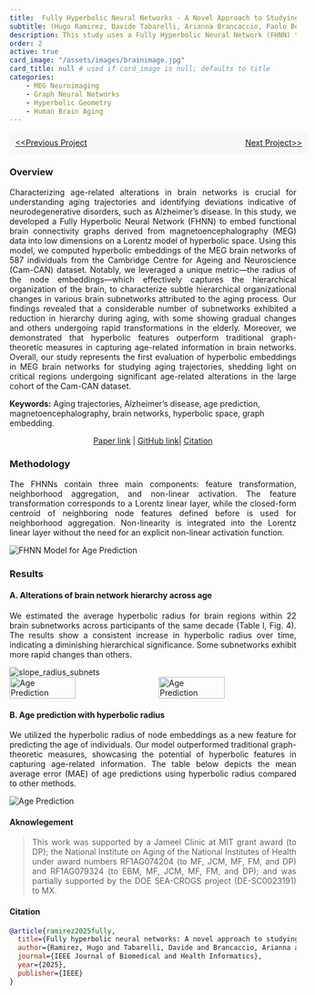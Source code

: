 ```yaml
---
title:  Fully Hyperbolic Neural Networks - A Novel Approach to Studying Aging Trajectories
subtitle: (Hugo Ramirez, Davide Tabarelli, Arianna Brancaccio, Paolo Belardinelli, Elisabeth B. Marsh, Michael Funke, John C. Mosher, Fernando Maestu, Mengjia Xu*, and Dimitrios Pantazis*)
description: This study uses a Fully Hyperbolic Neural Network (FHNN) to embed MEG brain networks, uncovering age-related hierarchical changes and highlighting the superiority of hyperbolic features in aging analysis.
order: 2
active: true
card_image: "/assets/images/brainimage.jpg"
card_title: null # used if card_image is null; defaults to title
categories: 
    - MEG Neuroimaging
    - Graph Neural Networks
    - Hyperbolic Geometry
    - Human Brain Aging
---
```


<!-- This is complete description of my third project. -->

<div style="width: 100%; padding: 10px; ; background-color: #f8f8f8;">
    <div style="display: flex; justify-content: space-between;">
        <a href="../project1">&lt;&lt;Previous Project</a>
        <a href="../project3">Next Project&gt;&gt;</a>
    </div>
</div>

### Overview
<p align = 'justify'>
Characterizing age-related alterations in brain networks is crucial for understanding aging trajectories and identifying deviations indicative of neurodegenerative disorders, such as Alzheimer’s disease. In this study, we developed a Fully Hyperbolic Neural Network (FHNN) to embed functional brain connectivity graphs derived from magnetoencephalography (MEG) data into low dimensions on a Lorentz model of hyperbolic space. Using this model, we computed hyperbolic embeddings of the MEG brain networks of 587 individuals from the Cambridge Centre for Ageing and Neuroscience (Cam-CAN) dataset. Notably, we leveraged a unique metric—the radius of the node embeddings—which effectively captures the hierarchical organization of the brain, to characterize subtle hierarchical organizational changes in various brain subnetworks attributed to the aging process. Our findings revealed that a considerable number of subnetworks exhibited a reduction in hierarchy during aging, with some showing gradual changes and others undergoing rapid transformations in the elderly. Moreover, we demonstrated that hyperbolic features outperform traditional graph-theoretic measures in capturing age-related information in brain networks. Overall, our study represents the first evaluation of hyperbolic embeddings in MEG brain networks for studying aging trajectories, shedding light on critical regions undergoing significant age-related alterations in the large cohort of the Cam-CAN dataset.
</p>

**Keywords:** Aging trajectories, Alzheimer’s disease, age prediction, magnetoencephalography, brain networks, hyperbolic space, graph embedding.

<p align="center">
    <a href="https://ieeexplore.ieee.org/abstract/document/10916497">Paper link</a> | 
    <a href="https://github.com/Hramir/age_prediction">GitHub link</a>|
    <a href="#citation">Citation</a> 
</p>

### **Methodology**

<p align = 'justify'>
The FHNNs contain three main components: feature transformation, neighborhood aggregation, and non-linear activation. The feature transformation corresponds to a Lorentz linear layer, while the closed-form centroid of neighboring node features defined before is used for neighborhood aggregation. Non-linearity is integrated into the Lorentz linear layer without the need for an explicit non-linear activation function. 
</p>

<img src="{{ '/assets/images/projects/brain_aging_FHNN.png' | relative_url }}" alt="FHNN Model for Age Prediction">

### **Results**

#### A. Alterations of brain network hierarchy across age

<p align="justify">
We estimated the average hyperbolic radius for brain regions within 22 brain subnetworks across participants of the same decade (Table I, Fig. 4). The results show a consistent increase in hyperbolic radius over time, indicating a diminishing hierarchical significance. Some subnetworks exhibit more rapid changes than others.
</p>
<img src="{{ '/assets/images/projects/slope_radius_subnets.png' | relative_url }}" alt="slope_radius_subnets">

<div style="display: flex; justify-content: space-between;">
    <img src="{{ '/assets/images/projects/hyperbolic_slope_brain_visualization.png' | relative_url }}" alt="Age Prediction" style="width: 48%; height: 70%">
    <img src="{{ '/assets/images/projects/subnet_comparison.png' | relative_url }}" alt="Age Prediction" style="width: 48%;">
</div>


#### B. Age prediction with hyperbolic radius

<p align="justify">
We utilized the hyperbolic radius of node embeddings as a new feature for predicting the age of individuals. Our model outperformed traditional graph-theoretic measures, showcasing the potential of hyperbolic features in capturing age-related information. The table below depicts the mean average error (MAE) of age predictions using hyperbolic radius compared to other methods.
</p>

 <img src="{{ '/assets/images/projects/age_prediction.png' | relative_url }}" alt="Age Prediction">

#### Aknowlegement

> <p align="justify">This work was supported by a Jameel Clinic at MIT grant award (to DP); the National Institute on Aging of the National Institutes of Health under award numbers RF1AG074204 (to MF, JCM, MF, FM, and DP) and RF1AG079324 (to EBM, MF, JCM, MF, FM, and DP); and was partially supported by the DOE SEA-CROGS project (DE-SC0023191) to MX. 

#### Citation

```bibtex
@article{ramirez2025fully,
  title={Fully hyperbolic neural networks: A novel approach to studying aging trajectories},
  author={Ramirez, Hugo and Tabarelli, Davide and Brancaccio, Arianna and Belardinelli, Paolo and Marsh, Elisabeth B and Funke, Michael and Mosher, John C and Maestu, Fernando and Xu, Mengjia and Pantazis, Dimitrios},
  journal={IEEE Journal of Biomedical and Health Informatics},
  year={2025},
  publisher={IEEE}
}
```


